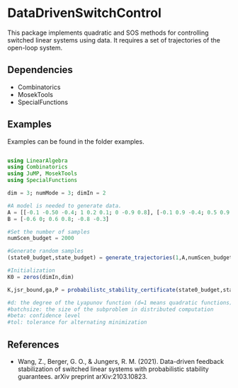 # DataDrivenSwitchControl


This package implements quadratic and SOS methods for controlling switched linear systems using data. It requires a set of trajectories of the open-loop system.

## Dependencies 
* Combinatorics
* MosekTools
* SpecialFunctions

## Examples
Examples can be found in the folder examples.

```julia

using LinearAlgebra
using Combinatorics
using JuMP, MosekTools
using SpecialFunctions

dim = 3; numMode = 3; dimIn = 2

#A model is needed to generate data.
A = [[-0.1 -0.50 -0.4; 1 0.2 0.1; 0 -0.9 0.8], [-0.1 0.9 -0.4; 0.5 0.9 -0.8; -0.8 0.5 0.5], [0.5 0.1 0.4; 0.8 0.8 0.2; -0.2 -0.9 -0.5]]
B = [-0.6 0; 0.6 0.8; -0.8 -0.3]

#Set the number of samples
numScen_budget = 2000 

#Generate random samples
(state0_budget,state_budget) = generate_trajectories(1,A,numScen_budget)

#Initialization
K0 = zeros(dimIn,dim)

K,jsr_bound,ga,P = probabilistc_stability_certificate(state0_budget,state_budget;B=B,numMode=numMode,d=1,batchsize=numScen_budget,K0=K0,beta=0.01,tol=1e-3)

#d: the degree of the Lyapunov function (d=1 means quadratic functions)
#batchsize: the size of the subproblem in distributed computation 
#beta: confidence level
#tol: tolerance for alternating minimization
```

## References
* Wang, Z., Berger, G. O., & Jungers, R. M. (2021). Data-driven feedback stabilization of switched linear systems with probabilistic stability guarantees. arXiv preprint arXiv:2103.10823.

